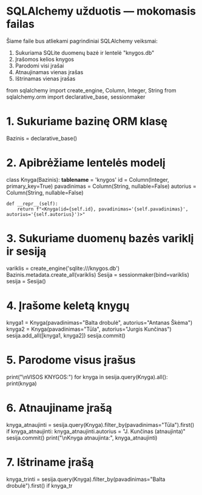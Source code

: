 # SQLAlchemy užduotis — mokomasis failas


Šiame faile bus atliekami pagrindiniai SQLAlchemy veiksmai:
1. Sukuriama SQLite duomenų bazė ir lentelė "knygos.db"
2. Įrašomos kelios knygos
3. Parodomi visi įrašai
4. Atnaujinamas vienas įrašas
5. Ištrinamas vienas įrašas


from sqlalchemy import create_engine, Column, Integer, String
from sqlalchemy.orm import declarative_base, sessionmaker

# 1. Sukuriame bazinę ORM klasę
Bazinis = declarative_base()

# 2. Apibrėžiame lentelės modelį
class Knyga(Bazinis):
    __tablename__ = 'knygos'
    id = Column(Integer, primary_key=True)
    pavadinimas = Column(String, nullable=False)
    autorius = Column(String, nullable=False)

    def __repr__(self):
        return f"<Knyga(id={self.id}, pavadinimas='{self.pavadinimas}', autorius='{self.autorius}')>"

# 3. Sukuriame duomenų bazės variklį ir sesiją
variklis = create_engine('sqlite:///knygos.db')
Bazinis.metadata.create_all(variklis)
Sesija = sessionmaker(bind=variklis)
sesija = Sesija()

# 4. Įrašome keletą knygų
knyga1 = Knyga(pavadinimas="Balta drobulė", autorius="Antanas Škėma")
knyga2 = Knyga(pavadinimas="Tūla", autorius="Jurgis Kunčinas")
sesija.add_all([knyga1, knyga2])
sesija.commit()

# 5. Parodome visus įrašus
print("\nVISOS KNYGOS:")
for knyga in sesija.query(Knyga).all():
    print(knyga)

# 6. Atnaujiname įrašą
knyga_atnaujinti = sesija.query(Knyga).filter_by(pavadinimas="Tūla").first()
if knyga_atnaujinti:
    knyga_atnaujinti.autorius = "J. Kunčinas (atnaujinta)"
    sesija.commit()
    print("\nKnyga atnaujinta:", knyga_atnaujinti)

# 7. Ištriname įrašą
knyga_trinti = sesija.query(Knyga).filter_by(pavadinimas="Balta drobulė").first()
if knyga_tr